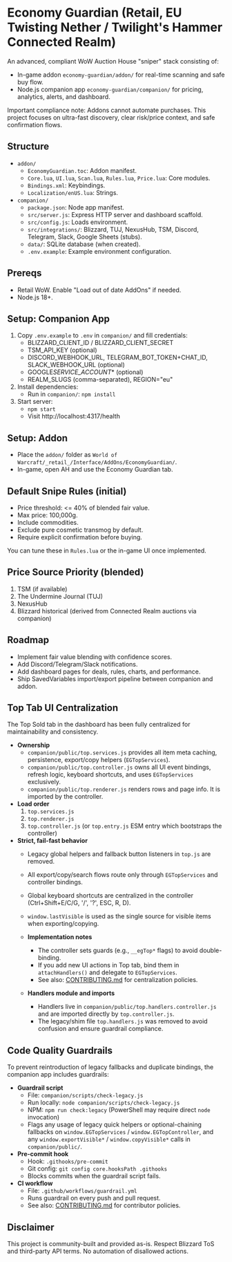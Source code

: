 # Economy Guardian (Retail, EU Twisting Nether / Twilight's Hammer Connected Realm)

An advanced, compliant WoW Auction House "sniper" stack consisting of:

- In-game addon `economy-guardian/addon/` for real-time scanning and safe buy flow.
- Node.js companion app `economy-guardian/companion/` for pricing, analytics, alerts, and dashboard.

Important compliance note: Addons cannot automate purchases. This project focuses on ultra-fast discovery, clear risk/price context, and safe confirmation flows.

## Structure

- `addon/`
  - `EconomyGuardian.toc`: Addon manifest.
  - `Core.lua`, `UI.lua`, `Scan.lua`, `Rules.lua`, `Price.lua`: Core modules.
  - `Bindings.xml`: Keybindings.
  - `Localization/enUS.lua`: Strings.
- `companion/`
  - `package.json`: Node app manifest.
  - `src/server.js`: Express HTTP server and dashboard scaffold.
  - `src/config.js`: Loads environment.
  - `src/integrations/`: Blizzard, TUJ, NexusHub, TSM, Discord, Telegram, Slack, Google Sheets (stubs).
  - `data/`: SQLite database (when created).
  - `.env.example`: Example environment configuration.

## Prereqs

- Retail WoW. Enable "Load out of date AddOns" if needed.
- Node.js 18+.

## Setup: Companion App

1. Copy `.env.example` to `.env` in `companion/` and fill credentials:
   - BLIZZARD_CLIENT_ID / BLIZZARD_CLIENT_SECRET
   - TSM_API_KEY (optional)
   - DISCORD_WEBHOOK_URL, TELEGRAM_BOT_TOKEN+CHAT_ID, SLACK_WEBHOOK_URL (optional)
   - GOOGLE*SERVICE_ACCOUNT*\* (optional)
   - REALM_SLUGS (comma-separated), REGION="eu"
2. Install dependencies:
   - Run in `companion/`: `npm install`
3. Start server:
   - `npm start`
   - Visit http://localhost:4317/health

## Setup: Addon

- Place the `addon/` folder as `World of Warcraft/_retail_/Interface/AddOns/EconomyGuardian/`.
- In-game, open AH and use the Economy Guardian tab.

## Default Snipe Rules (initial)

- Price threshold: <= 40% of blended fair value.
- Max price: 100,000g.
- Include commodities.
- Exclude pure cosmetic transmog by default.
- Require explicit confirmation before buying.

You can tune these in `Rules.lua` or the in-game UI once implemented.

## Price Source Priority (blended)

1. TSM (if available)
2. The Undermine Journal (TUJ)
3. NexusHub
4. Blizzard historical (derived from Connected Realm auctions via companion)

## Roadmap

- Implement fair value blending with confidence scores.
- Add Discord/Telegram/Slack notifications.
- Add dashboard pages for deals, rules, charts, and performance.
- Ship SavedVariables import/export pipeline between companion and addon.

## Top Tab UI Centralization

The Top Sold tab in the dashboard has been fully centralized for maintainability and consistency.

- **Ownership**
  - `companion/public/top.services.js` provides all item meta caching, persistence, export/copy helpers (`EGTopServices`).
  - `companion/public/top.controller.js` owns all UI event bindings, refresh logic, keyboard shortcuts, and uses `EGTopServices` exclusively.
  - `companion/public/top.renderer.js` renders rows and page info. It is imported by the controller.
- **Load order**
  1. `top.services.js`
  2. `top.renderer.js`
  3. `top.controller.js` (or `top.entry.js` ESM entry which bootstraps the controller)
- **Strict, fail-fast behavior**
  - Legacy global helpers and fallback button listeners in `top.js` are removed.
  - All export/copy/search flows route only through `EGTopServices` and controller bindings.
  - Global keyboard shortcuts are centralized in the controller (Ctrl+Shift+E/C/G, '/', '?', ESC, R, D).
  - `window.lastVisible` is used as the single source for visible items when exporting/copying.
  - **Implementation notes**
    - The controller sets guards (e.g., `__egTop*` flags) to avoid double-binding.
    - If you add new UI actions in Top tab, bind them in `attachHandlers()` and delegate to `EGTopServices`.
    - See also: [CONTRIBUTING.md](./CONTRIBUTING.md) for centralization policies.
  
  - **Handlers module and imports**
    - Handlers live in `companion/public/top.handlers.controller.js` and are imported directly by `top.controller.js`.
    - The legacy/shim file `top.handlers.js` was removed to avoid confusion and ensure guardrail compliance.

## Code Quality Guardrails

To prevent reintroduction of legacy fallbacks and duplicate bindings, the companion app includes guardrails:

- **Guardrail script**
  - File: `companion/scripts/check-legacy.js`
  - Run locally: `node companion/scripts/check-legacy.js`
  - NPM: `npm run check:legacy` (PowerShell may require direct `node` invocation)
  - Flags any usage of legacy quick helpers or optional-chaining fallbacks on `window.EGTopServices` / `window.EGTopController`, and any `window.exportVisible*` / `window.copyVisible*` calls in `companion/public/`.
- **Pre-commit hook**
  - Hook: `.githooks/pre-commit`
  - Git config: `git config core.hooksPath .githooks`
  - Blocks commits when the guardrail script fails.
- **CI workflow**
  - File: `.github/workflows/guardrail.yml`
  - Runs guardrail on every push and pull request.
  - See also: [CONTRIBUTING.md](./CONTRIBUTING.md) for contributor policies.

## Disclaimer

This project is community-built and provided as-is. Respect Blizzard ToS and third-party API terms. No automation of disallowed actions.
